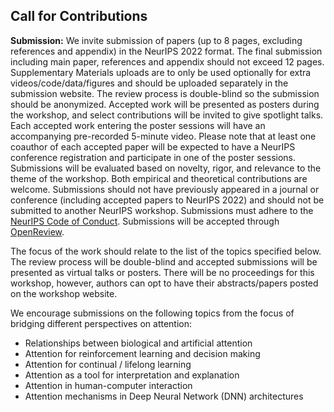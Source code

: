 ## Call for Contributions

**Submission:** We invite submission of papers (up to 8 pages, excluding references and appendix) in the NeurIPS 2022 format. The final submission including main paper, references and appendix should not exceed 12 pages. Supplementary Materials uploads are to only be used optionally for extra videos/code/data/figures and should be uploaded separately in the submission website. The review process is double-blind so the submission should be anonymized. Accepted work will be presented as posters during the workshop, and select contributions will be invited to give spotlight talks. Each accepted work entering the poster sessions will have an accompanying pre-recorded 5-minute video. Please note that at least one coauthor of each accepted paper will be expected to have a NeurIPS conference registration and participate in one of the poster sessions.  Submissions will be evaluated based on novelty, rigor, and relevance to the theme of the workshop. Both empirical and theoretical contributions are welcome. Submissions should not have previously appeared in a journal or conference (including accepted papers to NeurIPS 2022) and should not be submitted to another NeurIPS workshop. Submissions must adhere to the [NeurIPS Code of Conduct](https://neurips.cc/public/CodeOfConduct). Submissions will be accepted through [OpenReview](https://openreview.net/group?id=NeurIPS.cc/2022/Workshop/Attention).

The focus of the work should relate to the list of the topics specified below. The review process will be double-blind and accepted submissions will be presented as virtual talks or posters. There will be no proceedings for this workshop, however, authors can opt to have their abstracts/papers posted on the workshop website.

We encourage submissions on the following topics from the focus of bridging different perspectives on attention:
- Relationships between biological and artificial attention
- Attention for reinforcement learning and decision making
- Attention for continual / lifelong learning
- Attention as a tool for interpretation and explanation
- Attention in human-computer interaction
- Attention mechanisms in Deep Neural Network (DNN) architectures
